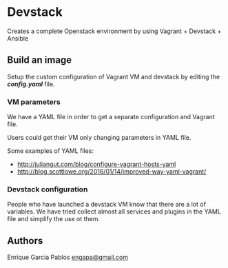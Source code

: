 # Devstack

Creates a complete Openstack environment by using Vagrant + Devstack + Ansible

## Build an image

Setup the custom configuration of Vagrant VM and devstack by editing the ***config.yaml*** file.

### VM parameters

We have a YAML file in order to get a separate configuration and Vagrant file.

Users could get their VM only changing parameters in YAML file.

Some examples of YAML files:

 - <http://juliangut.com/blog/configure-vagrant-hosts-yaml>
 - <http://blog.scottlowe.org/2016/01/14/improved-way-yaml-vagrant/>

### Devstack configuration

People who have launched a devstack VM know that there are a lot of variables.
We have tried collect almost all services and plugins in the YAML file and simplify the use ot them.


## Authors

Enrique Garcia Pablos <engapa@gmail.com>